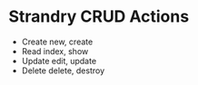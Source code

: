 # Strandry CRUD Actions
- Create    new, create
- Read      index, show
- Update    edit, update
- Delete    delete, destroy
